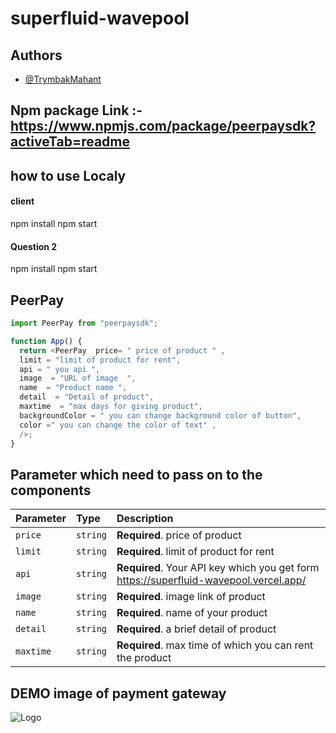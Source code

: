 # superfluid-wavepool

## Authors

- [@TrymbakMahant](https://github.com/Trymbakmahant)

## Npm package Link :- https://www.npmjs.com/package/peerpaysdk?activeTab=readme

## how to use Localy 

#### client
npm install 
npm start

#### Question 2

npm install 
npm start



## PeerPay

```javascript
import PeerPay from "peerpaysdk";

function App() {
  return <PeerPay  price= " price of product " ,
  limit = "limit of product for rent",
  api = " you api ",
  image  = "URL of image  ",
  name  = "Product name ",
  detail  = "Detail of product",
  maxtime  = "max days for giving product",
  backgroundColor = " you can change background color of button",
  color =" you can change the color of text" ,
  />;
}
```

## Parameter which need to pass on to the components

| Parameter | Type     | Description                                                                           |
| :-------- | :------- | :------------------------------------------------------------------------------------ |
| `price`   | `string` | **Required**. price of product                                                        |
| `limit`   | `string` | **Required**. limit of product for rent                                               |
| `api`     | `string` | **Required**. Your API key which you get form https://superfluid-wavepool.vercel.app/ |
| `image`   | `string` | **Required**. image link of product                                                   |
| `name`    | `string` | **Required**. name of your product                                                    |
| `detail`  | `string` | **Required**. a brief detail of product                                               |
| `maxtime` | `string` | **Required**. max time of which you can rent the product                              |

## DEMO image of payment gateway
![Logo](https://res.cloudinary.com/dxfejxnvp/image/upload/v1684995645/image_of_payment_s0aten.png)
